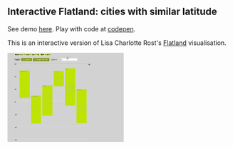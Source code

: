 ## Interactive Flatland: cities with similar latitude
See demo [here](https://djamshed.github.io/data-visualisations/interactive-flatland/index.html).
Play with code at [codepen](http://codepen.io/djam/full/dXNjPG/).

This is an interactive version of Lisa Charlotte Rost's <a href="http://lisacharlotterost.github.io/2016/06/23/flatland/">Flatland</a> visualisation.

<a href="flatland3.gif" target="_blank">
  <img src="flatland3.gif" alt="usage" title="Interactive Flatland" height="200px">
</a>